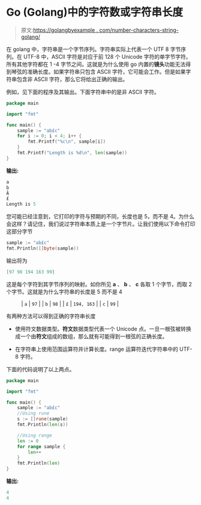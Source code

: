 # Go (Golang)中的字符数或字符串长度

> 原文:[https://golangbyexample . com/number-characters-string-golang/](https://golangbyexample.com/number-characters-string-golang/)

在 golang 中，字符串是一个字节序列。字符串实际上代表一个 UTF 8 字节序列。在 UTF-8 中，ASCII 字符是对应于前 128 个 Unicode 字符的单字节字符。所有其他字符都在 1 -4 字节之间。这就是为什么使用 go 内置的**镜头**功能无法得到琴弦的准确长度。如果字符串只包含 ASCII 字符，它可能会工作。但是如果字符串包含非 ASCII 字符，那么它将给出正确的输出。

例如，见下面的程序及其输出。下面字符串中的是非 ASCII 字符。

```go
package main

import "fmt"

func main() {
    sample := "ab£c"
    for i := 0; i < 4; i++ {
        fmt.Printf("%c\n", sample[i])
    }
    fmt.Printf("Length is %d\n", len(sample))
}
```

**输出:**

```go
a
b
Â
£
Length is 5
```

您可能已经注意到，它打印的字符与预期的不同，长度也是 5，而不是 4。为什么会这样？请记住，我们说过字符串本质上是一个字节片。让我们使用以下命令打印这部分字节

```go
sample := "ab£c"
fmt.Println([]byte(sample))
```

输出将为

```go
[97 98 194 163 99]
```

这是每个字符到其字节序列的映射。如你所见 **a** 、 **b** 、 **c** 各取 1 个字节，而取 2 个字节。这就是为什么字符串的长度是 5 而不是 4

<figure class="wp-block-table">

| `a` | `97` |
| `b` | `98` |
| `£` | `194, 163` |
| `c` | `99` |

</figure>

有两种方法可以得到正确的字符串长度

*   使用符文数据类型。**符文**数据类型代表一个 Unicode 点。一旦一根弦被转换成一个由**符文**组成的数组，那么就有可能得到一根弦的正确长度。

*   在字符串上使用范围运算符并计算长度。range 运算符迭代字符串中的 UTF-8 字符。

下面的代码说明了以上两点。

```go
package main

import "fmt"

func main() {
    sample := "ab£c"
    //Using rune
    s := []rune(sample)
    fmt.Println(len(s))

    //Using range
    len := 0
    for range sample {
        len++
    }
    fmt.Println(len)
}
```

**输出:**

```go
4
4
```
